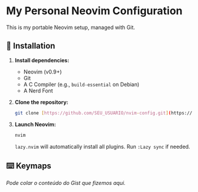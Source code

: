 # My Personal Neovim Configuration

This is my portable Neovim setup, managed with Git.

## 🚀 Installation

1.  **Install dependencies:**
    - Neovim (v0.9+)
    - Git
    - A C Compiler (e.g., `build-essential` on Debian)
    - A Nerd Font

2.  **Clone the repository:**

    ```bash
    git clone [https://github.com/SEU_USUARIO/nvim-config.git](https://github.com/SEU_USUARIO/nvim-config.git) ~/.config/nvim
    ```

3.  **Launch Neovim:**
    ```bash
    nvim
    ```
    `lazy.nvim` will automatically install all plugins. Run `:Lazy sync` if needed.

## ⌨️ Keymaps

_Pode colar o conteúdo do Gist que fizemos aqui._
